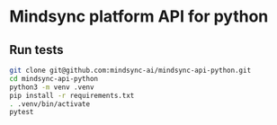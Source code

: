 # Mindsync platform API for python

## Run tests

```bash
git clone git@github.com:mindsync-ai/mindsync-api-python.git
cd mindsync-api-python
python3 -m venv .venv
pip install -r requirements.txt
. .venv/bin/activate
pytest
```
